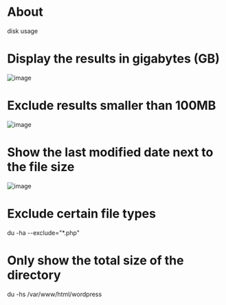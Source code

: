 # About
disk usage 
# Display the results in gigabytes (GB)
![image](https://github.com/abhiramdas99/linux-command-shell-script/assets/62290469/ecebb4be-e798-4a4d-93f0-1fa0f13c2a90)
# Exclude results smaller than 100MB
![image](https://github.com/abhiramdas99/linux-command-shell-script/assets/62290469/e62c4592-f3b8-4366-ae7c-41c6f4ad1f6c)
# Show the last modified date next to the file size
![image](https://github.com/abhiramdas99/linux-command-shell-script/assets/62290469/924c4989-0cd3-40e7-871d-80d3dd41cab0)
# Exclude certain file types
du -ha --exclude="*.php"

# Only show the total size of the directory
du -hs /var/www/html/wordpress

